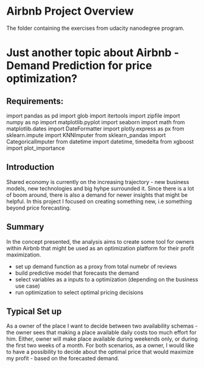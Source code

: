 # Airbnb Project Overview
The folder containing the exercises from udacity nanodegree program.

# Just another topic about Airbnb - Demand Prediction for price optimization?

## Requirements:
import pandas as pd
import glob
import itertools
import zipfile
import numpy as np
import matplotlib.pyplot
import seaborn
import math
from matplotlib.dates import DateFormatter
import plotly.express as px
from sklearn.impute import KNNImputer
from sklearn_pandas import CategoricalImputer
from datetime import datetime, timedelta
from xgboost import plot_importance

## Introduction
Shared economy is currently on the increasing trajectory - new business models, new technologies and big hyhpe surrounded it. Since there is a lot of boom around, there is also a demand for newer insights that might be helpful. In this project I focused on creating something new, i.e something beyond price forecasting.

## Summary
In the concept presented, the analysis aims to create some tool for owners within Airbnb that might be used as an optimization platform for their profit maximization.

- set up demand function as a proxy from total numebr of reviews
- build predictive model that forecasts the demand
- select variables as a inputs to a optimization (depending on the business use case)
- run optimization to select optimal pricing decisions

## Typical Set up
As a owner of the place I want to decide between two availability schemas - the owner sees that making a place available daily costs too much effort for him. Either, owner will make place available during weekends only, or during the first two weeks of a month. For both scenarios, as a owner, I would like to have a possibility to decide about the optimal price that would maximize my profit - based on the forecasted demand.

